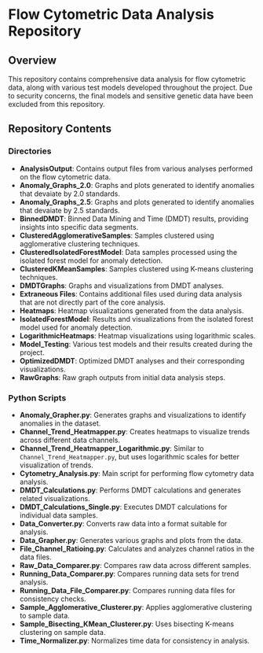 # Flow Cytometric Data Analysis Repository

## Overview
This repository contains comprehensive data analysis for flow cytometric data, along with various test models developed throughout the project. Due to security concerns, the final models and sensitive genetic data have been excluded from this repository.

## Repository Contents

### Directories
- **AnalysisOutput**: Contains output files from various analyses performed on the flow cytometric data.
- **Anomaly_Graphs_2.0**: Graphs and plots generated to identify anomalies that devaiate by 2.0 standards.
- **Anomaly_Graphs_2.5**: Graphs and plots generated to identify anomalies that devaiate by 2.5 standards.
- **BinnedDMDT**: Binned Data Mining and Time (DMDT) results, providing insights into specific data segments.
- **ClusteredAgglomerativeSamples**: Samples clustered using agglomerative clustering techniques.
- **ClusteredIsolatedForestModel**: Data samples processed using the isolated forest model for anomaly detection.
- **ClusteredKMeanSamples**: Samples clustered using K-means clustering techniques.
- **DMDTGraphs**: Graphs and visualizations from DMDT analyses.
- **Extraneous Files**: Contains additional files used during data analysis that are not directly part of the core analysis.
- **Heatmaps**: Heatmap visualizations generated from the data analysis.
- **IsolatedForestModel**: Results and visualizations from the isolated forest model used for anomaly detection.
- **LogarithmicHeatmaps**: Heatmap visualizations using logarithmic scales.
- **Model_Testing**: Various test models and their results created during the project.
- **OptimizedDMDT**: Optimized DMDT analyses and their corresponding visualizations.
- **RawGraphs**: Raw graph outputs from initial data analysis steps.

### Python Scripts
- **Anomaly_Grapher.py**: Generates graphs and visualizations to identify anomalies in the dataset.
- **Channel_Trend_Heatmapper.py**: Creates heatmaps to visualize trends across different data channels.
- **Channel_Trend_Heatmapper_Logarithmic.py**: Similar to `Channel_Trend_Heatmapper.py`, but uses logarithmic scales for better visualization of trends.
- **Cytometry_Analysis.py**: Main script for performing flow cytometry data analysis.
- **DMDT_Calculations.py**: Performs DMDT calculations and generates related visualizations.
- **DMDT_Calculations_Single.py**: Executes DMDT calculations for individual data samples.
- **Data_Converter.py**: Converts raw data into a format suitable for analysis.
- **Data_Grapher.py**: Generates various graphs and plots from the data.
- **File_Channel_Ratioing.py**: Calculates and analyzes channel ratios in the data files.
- **Raw_Data_Comparer.py**: Compares raw data across different samples.
- **Running_Data_Comparer.py**: Compares running data sets for trend analysis.
- **Running_Data_File_Comparer.py**: Compares running data files for consistency checks.
- **Sample_Agglomerative_Clusterer.py**: Applies agglomerative clustering to sample data.
- **Sample_Bisecting_KMean_Clusterer.py**: Uses bisecting K-means clustering on sample data.
- **Time_Normalizer.py**: Normalizes time data for consistency in analysis.
